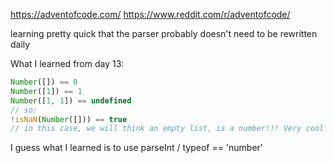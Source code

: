 https://adventofcode.com/
https://www.reddit.com/r/adventofcode/

learning pretty quick that the parser probably doesn't need to be rewritten daily

What I learned from day 13:
```js
Number([]) == 0
Number([1]) == 1
Number([1, 1]) == undefined
// so:
!isNaN(Number([])) == true
// in this case, we will think an empty list, is a number!!! Very cool javascript
```
I guess what I learned is to use parseInt / typeof == 'number'